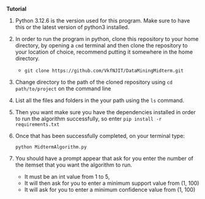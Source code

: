 **Tutorial**

1. Python 3.12.6 is the version used for this program. Make sure to have this or the latest version of python3 installed. 

2. In order to run the program in python, clone this repository to your home directory, by opening a `cmd` terminal and then clone the repository to your location of choice, recommend putting it somewhere in the home directory.

   + `git clone https://github.com/VkfNJIT/DataMiningMidterm.git` 

3. Change directory to the path of the cloned repository using `cd` `path/to/project` on the command line

4. List all the files and folders in the your path using the `ls` command.

5. Then you want make sure you have the dependencies installed in order to run the algorithm successfully, so enter `pip install -r requirements.txt`

6. Once that has been successfully completed, on your terminal type:

   `python MidtermAlgorithm.py` 

7. You should have a prompt appear that ask for you enter the number of the itemset that you want the algorithm to run. 

   + It must be an int value from 1 to 5, 
   + It will then ask for you to enter a minimum support value from (1, 100)
   + It will ask for you to enter a minimum confidence value from (1, 100)

